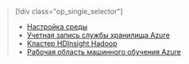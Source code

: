> [!div class="op_single_selector"]
> * [Настройка среды](../articles/machine-learning/team-data-science-process/environment-setup.md)
> * [Учетная запись службы хранилища Azure](../articles/storage/common/storage-quickstart-create-account.md)
> * [Кластер HDInsight Hadoop](../articles/machine-learning/team-data-science-process/customize-hadoop-cluster.md)
> * [Рабочая область машинного обучения Azure](../articles/machine-learning/studio/create-workspace.md)
> 
> 

